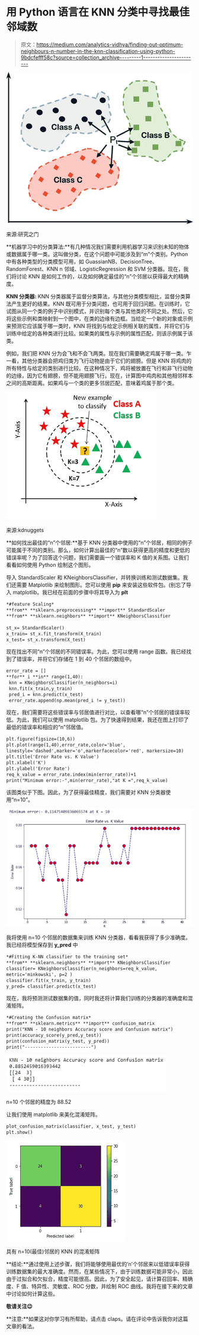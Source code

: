 # 用 Python 语言在 KNN 分类中寻找最佳邻域数

> 原文：<https://medium.com/analytics-vidhya/finding-out-optimum-neighbours-n-number-in-the-knn-classification-using-python-9bdcfefff58c?source=collection_archive---------1----------------------->

![](img/8492fcbe916c6248a8774df8104cc676.png)

来源:研究之门

**机器学习中的分类算法:**有几种情况我们需要利用机器学习来识别未知的物体或数据属于哪一类。这叫做分类，在这个问题中可能涉及到“m”个类别。Python 中有各种类型的分类模型可用，如 GuassianNB、DecisionTree、RandomForest、KNN n 邻域、LogisticRegression 和 SVM 分类器。现在，我们将讨论 KNN 是如何工作的，以及如何确定最佳的“n”个邻居以获得最大的精确度。

**KNN 分类器:** KNN 分类器属于监督分类算法，与其他分类模型相比，监督分类算法产生更好的结果。KNN 既可用于分类问题，也可用于回归问题。在训练时，它试图从同一个类的例子中识别模式，并识别每个类与其他类的不同之处。然后，它将这些示例和类映射到一个图中，在类的边缘有边框。当给定一个新的对象或示例来预测它应该属于哪一类时，KNN 将找到与给定示例相关联的属性，并将它们与训练中给定的各种类进行比较。如果类的属性与示例的属性匹配，则该示例属于该类。

例如，我们把 KNN 分为会飞和不会飞两类。现在我们需要确定鸡属于哪一类。乍一看，其他分类器会把鸡归类为飞行动物是由于它们的翅膀。但是 KNN 将鸡肉的所有特性与给定的类别进行比较。在这种情况下，鸡将被放置在飞行和非飞行动物的边缘，因为它有翅膀，但不能用翅膀飞行。现在，计算图中鸡肉和其他相邻样本之间的高斯距离。如果鸡与一个类的更多邻居匹配，意味着鸡属于那个类。

![](img/2f619780c163f0d45ed9dadc2e633adc.png)

来源:kdnuggets

**如何找出最佳的“n”个邻居:**基于 KNN 分类器中使用的“n”个邻居，相同的例子可能属于不同的类别。那么，如何计算出最佳的“n”数以获得更高的精度和更低的错误率呢？为了回答这个问题，我们需要画一个错误率和 K 值的关系图。让我们看看如何使用 Python 绘制这个图形。

导入 StandardScaler 和 KNeighborsClassifier，并转换训练和测试数据集。我们还需要 Matplotlib 来绘制图形。您可以使用 **pip** 来安装这些软件包。(别忘了导入 matplotlib。我已经在前面的步骤中将其导入为 **plt**

```
*#feature Scaling* 
**from** **sklearn.preprocessing** **import** StandardScaler
**from** **sklearn.neighbors** **import** KNeighborsClassifier

st_x= StandardScaler()    
x_train= st_x.fit_transform(X_train)    
x_test= st_x.transform(X_test)
```

现在找出不同“n”个邻居的不同错误率。为此，您可以使用 range 函数。我已经找到了错误率，并将它们存储在 1 到 40 个邻居的数组中。

```
error_rate = []
**for** i **in** range(1,40):
 knn = KNeighborsClassifier(n_neighbors=i)
 knn.fit(x_train,y_train)
 pred_i = knn.predict(x_test)
 error_rate.append(np.mean(pred_i != y_test))
```

现在，我们需要将这些错误率与邻居值进行对比，以查看哪“n”个邻居的错误率较低。为此，我们可以使用 matplotlib 包。为了快速得到结果，我还在图上打印了最低的错误率和相应的“n”邻居值。

```
plt.figure(figsize=(10,6))
plt.plot(range(1,40),error_rate,color='blue', linestyle='dashed',marker='o',markerfacecolor='red', markersize=10)
plt.title('Error Rate vs. K Value')
plt.xlabel('K')
plt.ylabel('Error Rate')
req_k_value = error_rate.index(min(error_rate))+1
print("Minimum error:-",min(error_rate),"at K =",req_k_value)
```

该图类似于下图。因此，为了获得最佳精度，我们需要对 KNN 分类器使用“n=10”。

![](img/bb6449de44a963546e21d5899aa66e83.png)

我将使用 n=10 个邻居的数据集来训练 KNN 分类器，看看我获得了多少准确度。我已经将模型保存到 **y_pred** 中

```
*#Fitting K-NN classifier to the training set* 
**from** **sklearn.neighbors** **import** KNeighborsClassifier  
classifier= KNeighborsClassifier(n_neighbors=req_k_value, metric='minkowski', p=2 )  
classifier.fit(x_train, y_train) 
y_pred= classifier.predict(x_test)
```

现在，我将预测测试数据集的值，同时我还将计算我们训练的分类器的准确度和混淆矩阵。

```
*#Creating the Confusion matrix* 
**from** **sklearn.metrics** **import** confusion_matrix  
print("KNN - 10 neighbors Accuracy score and Confusion matrix")
print(accuracy_score(y_pred,y_test))
print(confusion_matrix(y_test, y_pred))
print("-------------------------")
```

![](img/070985b6cfff03edd60890d5bc60abfe.png)

n=10 个邻居的精度为 88.52

让我们使用 matplotlib 来美化混淆矩阵。

```
plot_confusion_matrix(classifier, x_test, y_test)
plt.show()
```

![](img/046d1453a60b5986d2242448fe785775.png)

具有 n=10(最佳)邻居的 KNN 的混淆矩阵

**结论:**通过使用上述步骤，我们将能够使用最优的‘n’个邻居来以低错误率获得训练数据集的最大准确度。然而，在某些情况下，由于训练数据可能非常小，因此由于过拟合和欠拟合，精度可能很高。因此，为了安全起见，请计算召回率、精确度、F 值、特异性、灵敏度、ROC 分数，并绘制 ROC 曲线。我将在接下来的文章中讨论如何计算这些。

**敬请关注😉**

**注意:**如果这对你学习有所帮助，请点击 claps。请在评论中告诉我你对这篇文章的看法。